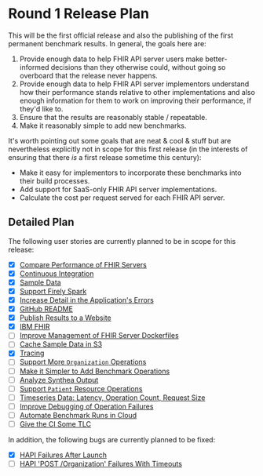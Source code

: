 # Round 1 Release Plan

This will be the first official release and also
  the publishing of the first permanent benchmark results.
In general, the goals here are:

1. Provide enough data to help FHIR API server users
     make better-informed decisions than they otherwise could,
     without going so overboard that the release never happens.
2. Provide enough data to help FHIR API server implementors
     understand how their performance stands relative to other implementations
     and also enough information for them to work on improving their performance,
     if they'd like to.
3. Ensure that the results are reasonably stable / repeatable.
4. Make it reasonably simple to add new benchmarks.

It's worth pointing out some goals that are neat & cool & stuff
  but are nevertheless explicitly not in scope for this first release
  (in the interests of ensuring that there _is_ a first release sometime this century):

* Make it easy for implementors to incorporate these benchmarks
    into their build processes.
* Add support for SaaS-only FHIR API server implementations.
* Calculate the cost per request served for each FHIR API server.


## Detailed Plan

The following user stories are currently planned to be in scope for this release:

* [x] [Compare Performance of FHIR Servers](../stories/0001-perf-compare.md)
* [x] [Continuous Integration](../stories/0002-ci.md)
* [x] [Sample Data](../stories/0003-sample-data.md)
* [x] [Support Firely Spark](../stories/0005-firely-spark.md)
* [x] [Increase Detail in the Application's Errors](../stories/0007-error-details.md)
* [x] [GitHub README](../stories/0008-readme.md)
* [x] [Publish Results to a Website](../stories/0009-publish-results.md)
* [x] [IBM FHIR](../stories/0012-ibm-fhir.md)
* [ ] [Improve Management of FHIR Server Dockerfiles](../stories/0013-refactor-dockerfiles.md)
* [ ] [Cache Sample Data in S3](../stories/0014-cache-sample-data-in-s3.md)
* [x] [Tracing](../stories/0015-tracing.md)
* [ ] [Support More `Organization` Operations](../stories/0016-more-organization-operations.md)
* [ ] [Make it Simpler to Add Benchmark Operations](../stories/0017-simplify-adding-operations.md)
* [ ] [Analyze Synthea Output](../stories/0018-analyze-synthea-output.md)
* [ ] [Support `Patient` Resource Operations](../stories/0004-patient-ops.md)
* [ ] [Timeseries Data: Latency, Operation Count, Request Size](../stories/0019-timeseries-data.md)
* [ ] [Improve Debugging of Operation Failures](../stories/0011-operation-failure-debugging.md)
* [ ] [Automate Benchmark Runs in Cloud](../stories/0020-automate-runs-in-cloud.md)
* [ ] [Give the CI Some TLC](../stories/0021-ci-tlc.md)

In addition, the following bugs are currently planned to be fixed:

* [x] [HAPI Failures After Launch](../stories/0006-hapi-startup-wait.md)
* [ ] [HAPI 'POST /Organization' Failures With Timeouts](../stories/0010-hapi-post-org-timeouts.md)